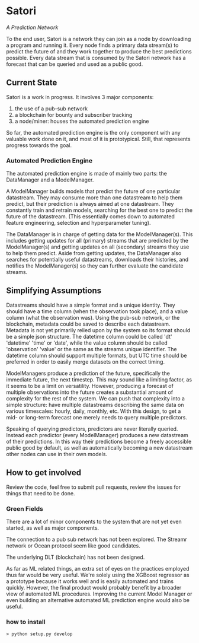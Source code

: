 # Satori
_A Prediction Network_

To the end user, Satori is a network they can join as a node by downloading a program and running it. Every node finds a primary data stream(s) to predict the future of and they work together to produce the best predictions possible. Every data stream that is consumed by the Satori network has a forecast that can be queried and used as a public good.

## Current State

Satori is a work in progress. It involves 3 major components:

1. the use of a pub-sub network
2. a blockchain for bounty and subscriber tracking
3. a node/miner: houses the automated prediction engine

So far, the automated prediction engine is the only component with any valuable work done on it, and most of it is prototypical. Still, that represents progress towards the goal.

### Automated Prediction Engine

The automated prediction engine is made of mainly two parts: the DataManager and a ModelManager.

A ModelManager builds models that predict the future of one particular datastream. They may consume more than one datastream to help them predict, but their prediction is always aimed at one datastream. They constantly train and retrain models, searching for the best one to predict the future of the datastream. (This essentially comes down to automated feature engineering, selection and hyperparameter tuning).

The DataManager is in charge of getting data for the ModelManager(s). This includes getting updates for all (primary) streams that are predicted by the ModelManager(s) and getting updates on all (secondary) streams they use to help them predict. Aside from getting updates, the DataManager also searches for potentially useful datastreams, downloads their histories, and notifies the ModelManager(s) so they can further evaluate the candidate streams.

## Simplifying Assumptions

Datastreams should have a simple format and a unique identity. They should have a time column (when the observation took place), and a value column (what the observation was). Using the pub-sub network, or the blockchain, metadata could be saved to describe each datastream. Metadata is not yet primarily relied upon by the system so its format should be a simple json structure. The datetime column could be called 'dt' 'datetime' 'time' or 'date', while the value column should be called 'observation' 'value' or the same as the streams unique identifier. The datetime column should support multiple formats, but UTC time should be preferred in order to easily merge datasets on the correct timing.

ModelManagers produce a prediction of the future, specifically the immediate future, the next timestep. This may sound like a limiting factor, as it seems to be a limit on versatility. However, producing a forecast of multiple observations into the future creates a substantial amount of complexity for the rest of the system. We can push that complexity into a simple structure: have multiple datastreams describing the same data on various timescales: hourly, daily, monthly, etc. With this design, to get a mid- or long-term forecast one merely needs to query multiple predictors.

Speaking of querying predictors, predictors are never literally queried. Instead each predictor (every ModelManager) produces a new datastream of their predictions. In this way their predictions become a freely accessible public good by default, as well as automatically becoming a new datastream other nodes can use in their own models.

## How to get involved

Review the code, feel free to submit pull requests, review the issues for things that need to be done.

### Green Fields

There are a lot of minor components to the system that are not yet even started, as well as major components.

The connection to a pub sub network has not been explored. The Streamr network or Ocean protocol seem like good candidates.

The underlying DLT (blockchain) has not been designed.

As far as ML related things, an extra set of eyes on the practices employed thus far would be very useful. We're solely using the XGBoost regressor as a prototype because it works well and is easily automated and trains quickly. However, the final product would probably benefit by a broader view of automated ML procedures. Improving the current Model Manager or even building an alternative automated ML prediction engine would also be useful.

### how to install

```
> python setup.py develop
```
